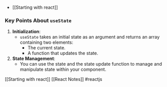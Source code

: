- [[Starting with react]]
### Key Points About `useState`

1. **Initialization**:
    - `useState` takes an initial state as an argument and returns an array containing two elements:
        - The current state.
        - A function that updates the state.
2. **State Management**:
    - You can use the state and the state update function to manage and manipulate state within your component.

[[Starting with react]]
[[React Notes]]
#reactjs 